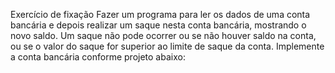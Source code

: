 Exercício de fixação
Fazer um programa para ler os dados de uma conta bancária e depois realizar um
saque nesta conta bancária, mostrando o novo saldo. Um saque não pode ocorrer
ou se não houver saldo na conta, ou se o valor do saque for superior ao limite de
saque da conta. Implemente a conta bancária conforme projeto abaixo:
